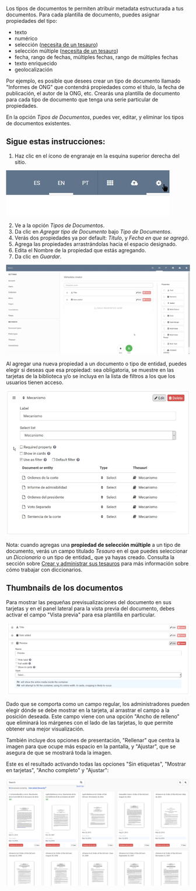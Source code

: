 Los tipos de documentos te permiten atribuir metadata estructurada a tus documentos. Para cada plantilla de documento, puedes asignar propiedades del tipo:
* texto 
* numérico
* selección ([necesita de un tesauro](https://github.com/huridocs/uwazi/wiki/Crear-tesauros)) 
* selección múltiple ([necesita de un tesauro](https://github.com/huridocs/uwazi/wiki/Crear-tesauros)) 
* fecha, rango de fechas, múltiples fechas, rango de múltiples fechas
* texto enriquecido
* geolocalización

Por ejemplo, es posible que desees crear un tipo de documento llamado "Informes de ONG" que contendrá propiedades como el título, la fecha de publicación, el autor de la ONG, etc. Crearás una plantilla de documento para cada tipo de documento que tenga una serie particular de propiedades.

En la opción _Tipos de Documentos_, puedes ver, editar, y eliminar los tipos de documentos existentes.

## Sigue estas instrucciones:

1. Haz clic en el ícono de engranaje en la esquina superior derecha del sitio. 

![Gear icon](https://raw.githubusercontent.com/huridocs/uwazi-assets/master/wiki/screenshots/settings_link.jpg)

2. Ve a la opción _Tipos de Documentos_.
3. Da clic en _Agregar tipo de Documento_ bajo _Tipo de Documentos_.
4. Verás dos propiedades ya por default: _Título_, y _Fecha en que se agregó_. 
5. Agrega las propiedades arrastrándolas hacia el espacio designado. 
6. Edita el Nombre de la propiedad que estás agregando.
7. Da clic en _Guardar_.

![New template](https://raw.githubusercontent.com/huridocs/uwazi-assets/master/wiki/screenshots/new_document_entity.jpg)

Al agregar una nueva propiedad a un documento o tipo de entidad, puedes elegir si deseas que esa propiedad: sea obligatoria, se muestre en las tarjetas de la biblioteca y/o se incluya en la lista de filtros a los que los usuarios tienen acceso. 

![property options](https://raw.githubusercontent.com/huridocs/uwazi-assets/master/wiki/screenshots/document_properties.jpg)

Nota: cuando agregas una **propiedad de selección múltiple** a un tipo de documento, verás un campo titulado _Tesauro_ en el que puedes seleccionar un _Diccionario_ o un tipo de entidad_ que ya hayas creado. Consulta la sección sobre [Crear y administrar sus tesauros](https://github.com/huridocs/uwazi/wiki/Crear-tesauros) para más información sobre cómo trabajar con diccionarios. 

## Thumbnails de los documentos 
Para mostrar las pequeñas previsualizaciones del documento en sus tarjetas y en el panel lateral para la vista previa del documento, debes activar el campo "Vista previa" para esa plantilla en particular.

![Preview field](https://github.com/huridocs/uwazi-assets/blob/master/wiki/screenshots/thumbnails-field.png)

Dado que se comporta como un campo regular, los administradores pueden elegir dónde se debe mostrar en la tarjeta, al arrastrar el campo a la posición deseada. Este campo viene con una opción "Ancho de relleno" que eliminará los márgenes con el lado de las tarjetas, lo que permite obtener una mejor visualización.

También incluye dos opciones de presentación, "Rellenar" que centra la imagen para que ocupe más espacio en la pantalla, y "Ajustar", que se asegura de que se mostrará toda la imagen.

Este es el resultado activando todas las opciones "Sin etiquetas", "Mostrar en tarjetas", "Ancho completo" y "Ajustar":

![Document list with previews](https://github.com/huridocs/uwazi-assets/blob/master/wiki/screenshots/thumbnails-preview.png)